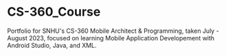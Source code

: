 # CS-360_Course
Portfolio for SNHU's CS-360 Mobile Architect &amp; Programming, taken July - August 2023, focused on learning Mobile Application Developement with Android Studio, Java, and XML.
